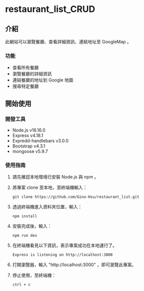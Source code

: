 # restaurant_list_CRUD

## 介紹

此網站可以瀏覽餐廳、查看詳細資訊、連結地址至 GoogleMap 。

### 功能

- 查看所有餐廳
- 瀏覽餐廳的詳細資訊
- 連結餐廳的地址到 Google 地圖
- 搜尋特定餐廳

## 開始使用

### 開發工具

- Node.js v16.16.0
- Express v4.18.1
- Expredd-handlebars v3.0.0
- Bootstrap v4.3.1
- mongoose v5.9.7

### 使用指南

1. 請先確認本地環境已安裝 Node.js 與 npm 。

2. 將專案 clone 至本地，至終端機輸入：
   ```
   git clone https://github.com/Gino-Hsu/restaurant_list.git
   ```

3. 透過終端機進入資料夾位置，輸入：
   ```
   npm install
   ```
 
4. 安裝完成後，輸入：
   ```
   npm run dev
   ```
   
5. 在終端機看見以下資訊，表示專案成功在本地運行了。
   ```
   Express is listening on http://localhost:3000
   ```
   
6. 打開瀏覽器，輸入 "http://localhost:3000" ，即可瀏覽此專案。

7. 停止使用，至終端機：
   ```
   ctrl + c
   ```
